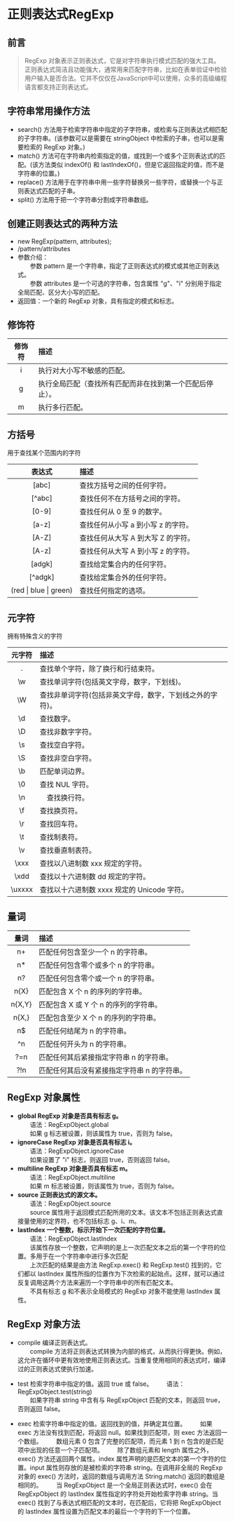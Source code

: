 
# 正则表达式RegExp  

## 前言  

> RegExp 对象表示正则表达式，它是对字符串执行模式匹配的强大工具。  
> 正则表达式简洁且功能强大，通常用来匹配字符串，比如在表单验证中检验用户输入是否合法。它并不仅仅在JavaScript中可以使用，众多的高级编程语言都支持正则表达式。  

## 字符串常用操作方法  

- search() 方法用于检索字符串中指定的子字符串，或检索与正则表达式相匹配的子字符串。(该参数可以是需要在 stringObject 中检索的子串，也可以是需要检索的 RegExp 对象。)  
- match() 方法可在字符串内检索指定的值，或找到一个或多个正则表达式的匹配。(该方法类似 indexOf() 和 lastIndexOf()，但是它返回指定的值，而不是字符串的位置。)  
- replace() 方法用于在字符串中用一些字符替换另一些字符，或替换一个与正则表达式匹配的子串。 
- split() 方法用于把一个字符串分割成字符串数组。  

## 创建正则表达式的两种方法  

- new RegExp(pattern, attributes);  
- /pattern/attributes  
- 参数介绍：  
&emsp;&emsp;参数 pattern 是一个字符串，指定了正则表达式的模式或其他正则表达式。  
&emsp;&emsp;参数 attributes 是一个可选的字符串，包含属性 "g"、"i" 分别用于指定全局匹配、区分大小写的匹配。  
- 返回值：一个新的 RegExp 对象，具有指定的模式和标志。  

## 修饰符  

| 修饰符 | 描述 |  
| :------: | :------|
| i | 执行对大小写不敏感的匹配。|
| g | 执行全局匹配（查找所有匹配而非在找到第一个匹配后停止）。|
| m | 执行多行匹配。|

## 方括号  

用于查找某个范围内的字符  

| 表达式 | 描述 |
| :------: | :------|
| [abc] | 查找方括号之间的任何字符。 |
| [^abc] | 查找任何不在方括号之间的字符。 |
| [0-9] | 查找任何从 0 至 9 的数字。 |  
| [a-z] | 查找任何从小写 a 到小写 z 的字符。 |
| [A-Z] | 查找任何从大写 A 到大写 Z 的字符。 |
| [A-z] | 查找任何从大写 A 到小写 z 的字符。 |  
| [adgk] | 查找给定集合内的任何字符。 |  
| [^adgk] | 查找给定集合外的任何字符。 |  
| (red \| blue \| green) | 查找任何指定的选项。|

## 元字符  

拥有特殊含义的字符  

| 元字符 | 描述 |
| :------: | :------ |
| . | 查找单个字符，除了换行和行结束符。|  
| \w | 查找单词字符(包括英文字母，数字，下划线)。|
| \W | 查找非单词字符(包括非英文字母，数字，下划线之外的字符)。 |
| \d | 查找数字。|
| \D | 查找非数字字符。|
| \s | 查找空白字符。 |
| \S | 查找非空白字符。|
| \b | 匹配单词边界。|
| \0 | 查找 NUL 字符。|
| \n |　查找换行符。　|
| \f  | 查找换页符。 |
| \r | 查找回车符。 |
| \t | 查找制表符。 |
| \v | 查找垂直制表符。|
| \xxx | 查找以八进制数 xxx 规定的字符。|
| \xdd | 查找以十六进制数 dd 规定的字符。|
| \uxxxx | 查找以十六进制数 xxxx 规定的 Unicode 字符。|

## 量词  

| 量词 | 描述 |
| :------: | :------ |
| n+ | 匹配任何包含至少一个 n 的字符串。|
| n* | 匹配任何包含零个或多个 n 的字符串。 |
| n? | 匹配任何包含零个或一个 n 的字符串。 |
| n{X} | 匹配包含 X 个 n 的序列的字符串。 |
| n{X,Y} | 匹配包含 X 或 Y 个 n 的序列的字符串。|
| n{X,} | 匹配包含至少 X 个 n 的序列的字符串。 |
| n$ | 匹配任何结尾为 n 的字符串。 |
| ^n  | 匹配任何开头为 n 的字符串。 |
| ?=n | 匹配任何其后紧接指定字符串 n 的字符串。|
| ?!n | 匹配任何其后没有紧接指定字符串 n 的字符串。 |

## RegExp 对象属性  

- **global RegExp 对象是否具有标志 g。**  
&emsp;&emsp;语法：RegExpObject.global  
&emsp;&emsp;如果 g 标志被设置，则该属性为 true，否则为 false。  
- **ignoreCase RegExp 对象是否具有标志 i。**  
&emsp;&emsp;语法：RegExpObject.ignoreCase  
&emsp;&emsp;如果设置了 "i" 标志，则返回 true，否则返回 false。  
- **multiline RegExp 对象是否具有标志 m。**  
&emsp;&emsp;语法：RegExpObject.multiline  
&emsp;&emsp;如果 m 标志被设置，则该属性为 true，否则为 false。  
- **source 正则表达式的源文本。**  
&emsp;&emsp;语法：RegExpObject.source  
&emsp;&emsp;source 属性用于返回模式匹配所用的文本。该文本不包括正则表达式直接量使用的定界符，也不包括标志 g、i、m。  
- **lastIndex 一个整数，标示开始下一次匹配的字符位置。**  
&emsp;&emsp;语法：RegExpObject.lastIndex  
&emsp;&emsp;该属性存放一个整数，它声明的是上一次匹配文本之后的第一个字符的位置。多用于在一个字符串中进行多次匹配  
&emsp;&emsp;上次匹配的结果是由方法 RegExp.exec() 和 RegExp.test() 找到的，它们都以 lastIndex 属性所指的位置作为下次检索的起始点。这样，就可以通过反复调用这两个方法来遍历一个字符串中的所有匹配文本。  
&emsp;&emsp;不具有标志 g 和不表示全局模式的 RegExp 对象不能使用 lastIndex 属性。  

## RegExp 对象方法  

- compile 编译正则表达式。  
&emsp;&emsp;compile 方法将正则表达式转换为内部的格式，从而执行得更快。例如，这允许在循环中更有效地使用正则表达式。当重复使用相同的表达式时，编译过的正则表达式使执行加速。

- test 检索字符串中指定的值。返回 true 或 false。
&emsp;&emsp;语法：RegExpObject.test(string)  
&emsp;&emsp;如果字符串 string 中含有与 RegExpObject 匹配的文本，则返回 true，否则返回 false。

- exec 检索字符串中指定的值。返回找到的值，并确定其位置。
&emsp;&emsp;如果 exec 方法没有找到匹配，将返回 null。如果找到匹配项，则 exec 方法返回一个数组。
&emsp;&emsp;数组元素 0 包含了完整的匹配项，而元素 1 到 n 包含的是匹配项中出现的任意一个子匹配项。
&emsp;&emsp;除了数组元素和 length 属性之外，exec() 方法还返回两个属性。index 属性声明的是匹配文本的第一个字符的位置。input 属性则存放的是被检索的字符串 string。在调用非全局的 RegExp 对象的 exec() 方法时，返回的数组与调用方法 String.match() 返回的数组是相同的。
&emsp;&emsp;当 RegExpObject 是一个全局正则表达式时，exec() 会在 RegExpObject 的 lastIndex 属性指定的字符处开始检索字符串 string。当 exec() 找到了与表达式相匹配的文本时，在匹配后，它将把 RegExpObject 的 lastIndex 属性设置为匹配文本的最后一个字符的下一个位置。
